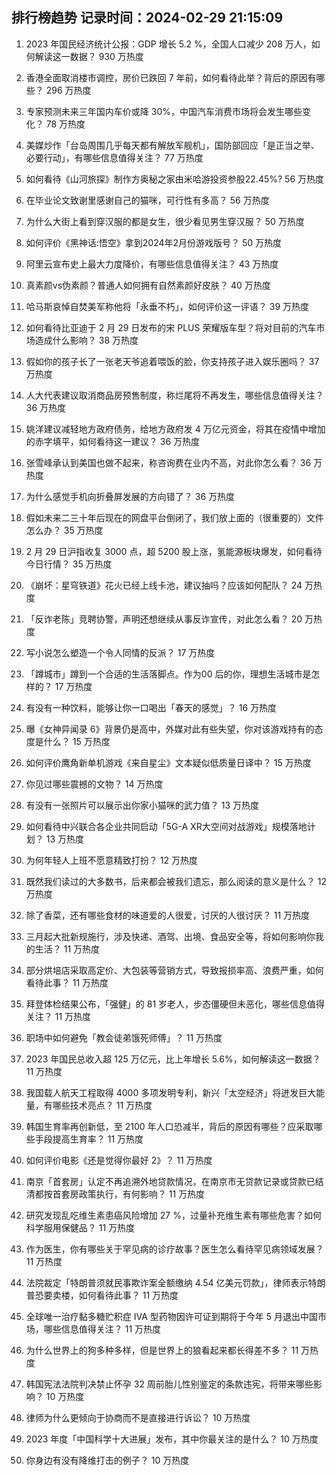 
## 排行榜趋势 记录时间：2024-02-29 21:15:09
  
  1. 2023 年国民经济统计公报：GDP 增长 5.2 %，全国人口减少 208 万人，如何解读这一数据？ 930 万热度
    
  2. 香港全面取消楼市调控，房价已跌回 7 年前，如何看待此举？背后的原因有哪些？ 296 万热度
    
  3. 专家预测未来三年国内车价或降 30%，中国汽车消费市场将会发生哪些变化？ 78 万热度
    
  4. 美媒炒作「台岛周围几乎每天都有解放军舰机」，国防部回应「是正当之举、必要行动」，有哪些信息值得关注？ 77 万热度
    
  5. 如何看待《山河旅探》制作方奥秘之家由米哈游投资参股22.45%? 56 万热度
    
  6. 在毕业论文致谢里感谢自己的猫咪，可行性有多高？ 56 万热度
    
  7. 为什么大街上看到穿汉服的都是女生，很少看见男生穿汉服？ 50 万热度
    
  8. 如何评价《黑神话:悟空》拿到2024年2月份游戏版号？ 50 万热度
    
  9. 阿里云宣布史上最大力度降价，有哪些信息值得关注？ 43 万热度
    
  10. 真素颜vs伪素颜？普通人如何拥有自然素颜好皮肤？ 40 万热度
    
  11. 哈马斯哀悼自焚美军称他将「永垂不朽」，如何评价这一评语？ 39 万热度
    
  12. 如何看待比亚迪于 2 月 29 日发布的宋 PLUS 荣耀版车型？将对目前的汽车市场造成什么影响？ 38 万热度
    
  13. 假如你的孩子长了一张老天爷追着喂饭的脸，你支持孩子进入娱乐圈吗？ 37 万热度
    
  14. 人大代表建议取消商品房预售制度，称烂尾将不再发生，哪些信息值得关注？ 36 万热度
    
  15. 姚洋建议减轻地方政府债务，给地方政府发 4 万亿元资金，将其在疫情中增加的赤字填平，如何看待这一建议？ 36 万热度
    
  16. 张雪峰承认到美国也做不起来，称咨询费在业内不高，对此你怎么看？ 36 万热度
    
  17. 为什么感觉手机向折叠屏发展的方向错了？ 36 万热度
    
  18. 假如未来二三十年后现在的网盘平台倒闭了，我们放上面的（很重要的）文件怎么办？ 35 万热度
    
  19. 2 月 29 日沪指收复 3000 点，超 5200 股上涨，氢能源板块爆发，如何看待今日行情？ 35 万热度
    
  20. 《崩坏：星穹铁道》花火已经上线卡池，建议抽吗？应该如何配队？ 24 万热度
    
  21. 「反诈老陈」竞聘协警，声明还想继续从事反诈宣传，对此怎么看？ 20 万热度
    
  22. 写小说怎么塑造一个令人同情的反派？ 17 万热度
    
  23. 「蹲城市」蹲到一个合适的生活落脚点。作为00 后的你，理想生活城市是怎样的？ 17 万热度
    
  24. 有没有一种饮料，能够让你一口喝出「春天的感觉」？ 16 万热度
    
  25. 曝《女神异闻录 6》背景仍是高中，外媒对此有些失望，你对该游戏持有的态度是什么？ 15 万热度
    
  26. 如何评价鹰角新单机游戏《来自星尘》文本疑似低质量日译中？ 15 万热度
    
  27. 你见过哪些震撼的文物？ 14 万热度
    
  28. 有没有一张照片可以展示出你家小猫咪的武力值？ 13 万热度
    
  29. 如何看待中兴联合各企业共同启动「5G-A XR大空间对战游戏」规模落地计划？ 13 万热度
    
  30. 为何年轻人上班不愿意精致打扮？ 12 万热度
    
  31. 既然我们读过的大多数书，后来都会被我们遗忘，那么阅读的意义是什么？ 12 万热度
    
  32. 除了香菜，还有哪些食材的味道爱的人很爱，讨厌的人很讨厌？ 11 万热度
    
  33. 三月起大批新规施行，涉及快递、酒驾、出境、食品安全等，将如何影响你我的生活？ 11 万热度
    
  34. 部分烘培店采取高定价、大包装等营销方式，导致报损率高、浪费严重，如何看待此事？ 11 万热度
    
  35. 拜登体检结果公布，「强健」的 81 岁老人，步态僵硬但未恶化，哪些信息值得关注？ 11 万热度
    
  36. 职场中如何避免「教会徒弟饿死师傅」？ 11 万热度
    
  37. 2023 年国民总收入超 125 万亿元，比上年增长 5.6%，如何解读这一数据？ 11 万热度
    
  38. 我国载人航天工程取得 4000 多项发明专利，新兴「太空经济」将迸发巨大能量，有哪些技术亮点？ 11 万热度
    
  39. 韩国生育率再创新低，至 2100 年人口恐减半，背后的原因有哪些？应采取哪些手段提高生育率？ 11 万热度
    
  40. 如何评价电影《还是觉得你最好 2》？ 11 万热度
    
  41. 南京「首套房」认定不再追溯外地贷款情况，在南京市无贷款记录或贷款已结清都按首套房政策执行，有何影响？ 11 万热度
    
  42. 研究发现乱吃维生素患癌风险增加 27 %，过量补充维生素有哪些危害？如何科学服用保健品？ 11 万热度
    
  43. 作为医生，你有哪些关于罕见病的诊疗故事？医生怎么看待罕见病领域发展？ 11 万热度
    
  44. 法院裁定「特朗普须就民事欺诈案全额缴纳 4.54 亿美元罚款」，律师表示特朗普恐要卖楼，如何看待此事？ 11 万热度
    
  45. 全球唯一治疗黏多糖贮积症 ⅣA 型药物因许可证到期将于今年 5 月退出中国市场，哪些信息值得关注？ 11 万热度
    
  46. 为什么世界上的狗多种多样，但是世界上的狼看起来都长得差不多？ 11 万热度
    
  47. 韩国宪法法院判决禁止怀孕 32 周前胎儿性别鉴定的条款违宪，将带来哪些影响？ 10 万热度
    
  48. 律师为什么更倾向于协商而不是直接进行诉讼？ 10 万热度
    
  49. 2023 年度「中国科学十大进展」发布，其中你最关注的是什么？ 10 万热度
    
  50. 你身边有没有降维打击的例子？ 10 万热度
    